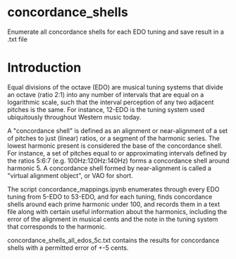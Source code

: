 # concordance_shells
Enumerate all concordance shells for each EDO tuning and save result in a .txt file

# Introduction

Equal divisions of the octave (EDO) are musical tuning systems that divide an octave (ratio 2:1) into any number of intervals that are equal on a logarithmic scale, such that the interval perception of any two adjacent pitches is the same. For instance, 12-EDO is the tuning system used ubiquitously throughout Western music today.

A "concordance shell" is defined as an alignment or near-alignment of a set of pitches to just (linear) ratios, or a segment of the harmonic series. The lowest harmonic present is considered the base of the concordance shell. For instance, a set of pitches equal to or approximating intervals defined by the ratios 5:6:7 (e.g. 100Hz:120Hz:140Hz) forms a concordance shell around harmonic 5. A concordance shell formed by near-alignment is called a "virtual alignment object", or VAO for short.

The script concordance_mappings.ipynb enumerates through every EDO tuning from 5-EDO to 53-EDO, and for each tuning, finds concordance shells around each prime harmonic under 100, and records them in a text file along with certain useful information about the harmonics, including the error of the alignment in musical cents and the note in the tuning system that corresponds to the harmonic.

concordance_shells_all_edos_5c.txt contains the results for concordance shells with a permitted error of +-5 cents.
